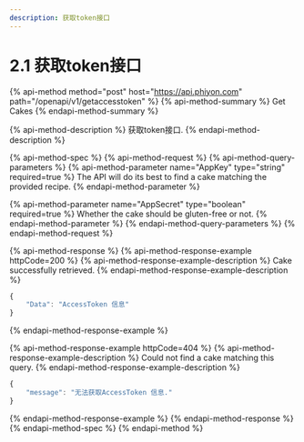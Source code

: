 ```yaml
---
description: 获取token接口
---
```


# 2.1 获取token接口

{% api-method method="post" host="https://api.phiyon.com" path="/openapi/v1/getaccesstoken" %}
{% api-method-summary %}
Get Cakes
{% endapi-method-summary %}

{% api-method-description %}
获取token接口.
{% endapi-method-description %}

{% api-method-spec %}
{% api-method-request %}
{% api-method-query-parameters %}
{% api-method-parameter name="AppKey" type="string" required=true %}
The API will do its best to find a cake matching the provided recipe.
{% endapi-method-parameter %}

{% api-method-parameter name="AppSecret" type="boolean" required=true %}
Whether the cake should be gluten-free or not.
{% endapi-method-parameter %}
{% endapi-method-query-parameters %}
{% endapi-method-request %}

{% api-method-response %}
{% api-method-response-example httpCode=200 %}
{% api-method-response-example-description %}
Cake successfully retrieved.
{% endapi-method-response-example-description %}

```javascript
{
    "Data": "AccessToken 信息"
}
```
{% endapi-method-response-example %}

{% api-method-response-example httpCode=404 %}
{% api-method-response-example-description %}
Could not find a cake matching this query.
{% endapi-method-response-example-description %}

```javascript
{
    "message": "无法获取AccessToken 信息."
}
```
{% endapi-method-response-example %}
{% endapi-method-response %}
{% endapi-method-spec %}
{% endapi-method %}



